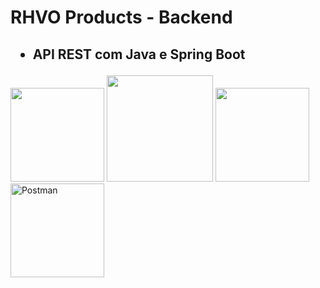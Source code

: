 <h1>
    RHVO Products - Backend
</h1>
<h2>
    <ul dir="auto">
        <li>API REST com Java e Spring Boot</li>
    </ul>
</h2>
<div display: inline-block>
    <img src="https://cdn.jsdelivr.net/gh/devicons/devicon/icons/java/java-original-wordmark.svg" width="150" heigth="150" />
    <img src="https://cdn.jsdelivr.net/gh/devicons/devicon/icons/spring/spring-original-wordmark.svg" width="170" heigth="170" />
    <img src="https://cdn.jsdelivr.net/gh/devicons/devicon/icons/postgresql/postgresql-plain-wordmark.svg" width="150" heigth="150" />
    <img src="https://www.vectorlogo.zone/logos/getpostman/getpostman-icon.svg" alt="Postman" width="150" height="150"/>
</div>